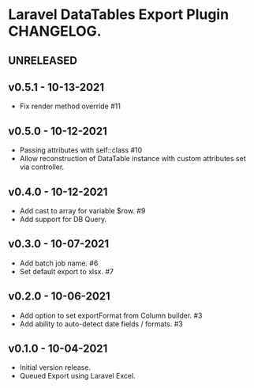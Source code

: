 # Laravel DataTables Export Plugin CHANGELOG.

## UNRELEASED

## v0.5.1 - 10-13-2021

- Fix render method override #11

## v0.5.0 - 10-12-2021

- Passing attributes with self::class #10
- Allow reconstruction of DataTable instance with custom attributes set via controller.

## v0.4.0 - 10-12-2021

- Add cast to array for variable $row. #9
- Add support for DB Query.

## v0.3.0 - 10-07-2021

- Add batch job name. #6
- Set default export to xlsx. #7

## v0.2.0 - 10-06-2021

- Add option to set exportFormat from Column builder. #3
- Add ability to auto-detect date fields / formats. #3

## v0.1.0 - 10-04-2021

- Initial version release.
- Queued Export using Laravel Excel.
